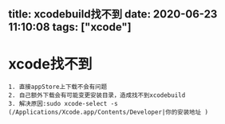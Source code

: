 title: xcodebuild找不到
date: 2020-06-23 11:10:08
tags: ["xcode"]
---------
# xcode找不到
```
1. 直接appStore上下载不会有问题
2. 自己额外下载会有可能变更安装目录，造成找不到xcodebuild
3. 解决原因:sudo xcode-select -s (/Applications/Xcode.app/Contents/Developer|你的安装地址 )
```